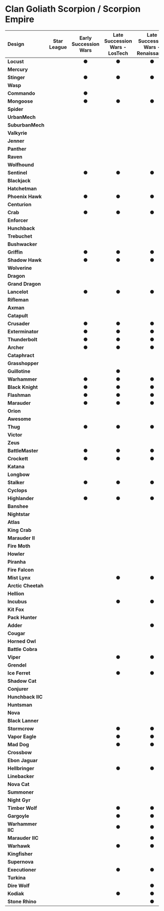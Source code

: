 # Clan Goliath Scorpion / Scorpion Empire

| Design | Star League | Early Succession Wars | Late Succession Wars - LosTech | Late Succession Wars - Renaissance | Clan Invasion | Civil War | Jihad | Early Republic | Late Republic | Dark Ages |
| :--- | :---: | :---: | :---: | :---: | :---: | :---: | :---: | :---: | :---: | :---: |
| **Locust** |     |  ●  |  ●  |  ●  |  ●  |  ●  |  ●  |  ●  |  ●  |  ●  |
| **Mercury** |     |     |     |     |     |     |  ●  |  ●  |  ●  |     |
| **Stinger** |     |  ●  |  ●  |  ●  |  ●  |  ●  |  ●  |  ●  |  ●  |  ●  |
| **Wasp** |     |     |     |     |     |     |  ●  |  ●  |  ●  |  ●  |
| **Commando** |     |  ●  |     |     |     |     |  ●  |  ●  |     |     |
| **Mongoose** |     |  ●  |  ●  |  ●  |  ●  |  ●  |  ●  |  ●  |  ●  |  ●  |
| **Spider** |     |     |     |     |     |     |     |     |     |     |
| **UrbanMech** |     |     |     |     |     |     |  ●  |  ●  |  ●  |  ●  |
| **SuburbanMech** |     |     |     |     |     |     |     |     |     |     |
| **Valkyrie** |     |     |     |     |     |     |     |     |     |     |
| **Jenner** |     |     |     |     |     |     |  ●  |  ●  |  ●  |     |
| **Panther** |     |     |     |     |     |     |     |     |     |     |
| **Raven** |     |     |     |     |     |     |     |     |     |     |
| **Wolfhound** |     |     |     |     |     |     |     |     |     |     |
| **Sentinel** |     |  ●  |  ●  |  ●  |  ●  |  ●  |  ●  |  ●  |  ●  |     |
| **Blackjack** |     |     |     |     |     |     |  ●  |  ●  |  ●  |  ●  |
| **Hatchetman** |     |     |     |     |     |     |     |     |     |     |
| **Phoenix Hawk** |     |  ●  |  ●  |  ●  |  ●  |  ●  |  ●  |  ●  |  ●  |  ●  |
| **Centurion** |     |     |     |     |     |     |     |     |     |     |
| **Crab** |     |  ●  |  ●  |  ●  |  ●  |  ●  |  ●  |  ●  |  ●  |  ●  |
| **Enforcer** |     |     |     |     |     |     |     |     |     |     |
| **Hunchback** |     |     |     |     |     |     |  ●  |  ●  |  ●  |  ●  |
| **Trebuchet** |     |     |     |     |     |     |  ●  |  ●  |  ●  |     |
| **Bushwacker** |     |     |     |     |     |     |     |     |     |     |
| **Griffin** |     |  ●  |  ●  |  ●  |  ●  |  ●  |  ●  |  ●  |  ●  |  ●  |
| **Shadow Hawk** |     |  ●  |  ●  |  ●  |  ●  |  ●  |  ●  |  ●  |  ●  |  ●  |
| **Wolverine** |     |     |     |     |     |     |  ●  |  ●  |  ●  |  ●  |
| **Dragon** |     |     |     |     |     |     |     |     |     |  ●  |
| **Grand Dragon** |     |     |     |     |     |     |     |     |     |     |
| **Lancelot** |     |  ●  |  ●  |  ●  |  ●  |  ●  |  ●  |  ●  |  ●  |  ●  |
| **Rifleman** |     |     |     |     |  ●  |  ●  |  ●  |  ●  |  ●  |  ●  |
| **Axman** |     |     |     |     |     |     |     |     |     |     |
| **Catapult** |     |     |     |     |     |     |  ●  |  ●  |  ●  |  ●  |
| **Crusader** |     |  ●  |  ●  |  ●  |  ●  |  ●  |  ●  |  ●  |  ●  |  ●  |
| **Exterminator** |     |  ●  |  ●  |  ●  |  ●  |  ●  |  ●  |     |     |     |
| **Thunderbolt** |     |  ●  |  ●  |  ●  |  ●  |  ●  |  ●  |  ●  |  ●  |  ●  |
| **Archer** |     |  ●  |  ●  |  ●  |  ●  |  ●  |  ●  |  ●  |  ●  |  ●  |
| **Cataphract** |     |     |     |     |     |     |     |     |     |     |
| **Grasshopper** |     |     |     |     |     |     |  ●  |  ●  |  ●  |  ●  |
| **Guillotine** |     |     |  ●  |     |     |     |  ●  |  ●  |     |     |
| **Warhammer** |     |  ●  |  ●  |  ●  |  ●  |  ●  |  ●  |  ●  |  ●  |  ●  |
| **Black Knight** |     |  ●  |  ●  |  ●  |  ●  |  ●  |  ●  |  ●  |  ●  |  ●  |
| **Flashman** |     |  ●  |  ●  |  ●  |  ●  |  ●  |  ●  |  ●  |  ●  |  ●  |
| **Marauder** |     |  ●  |  ●  |  ●  |  ●  |  ●  |  ●  |  ●  |     |     |
| **Orion** |     |     |     |     |     |     |  ●  |  ●  |  ●  |  ●  |
| **Awesome** |     |     |     |     |     |     |  ●  |  ●  |  ●  |  ●  |
| **Thug** |     |  ●  |  ●  |  ●  |  ●  |  ●  |  ●  |  ●  |  ●  |  ●  |
| **Victor** |     |     |     |     |     |     |  ●  |  ●  |  ●  |  ●  |
| **Zeus** |     |     |     |     |     |     |     |     |     |  ●  |
| **BattleMaster** |     |  ●  |  ●  |  ●  |  ●  |  ●  |  ●  |  ●  |  ●  |  ●  |
| **Crockett** |     |  ●  |  ●  |  ●  |  ●  |  ●  |  ●  |  ●  |  ●  |  ●  |
| **Katana** |     |     |     |     |     |     |     |     |     |     |
| **Longbow** |     |     |     |     |     |     |  ●  |  ●  |  ●  |     |
| **Stalker** |     |  ●  |  ●  |  ●  |  ●  |  ●  |  ●  |  ●  |  ●  |  ●  |
| **Cyclops** |     |     |     |     |     |     |     |     |     |     |
| **Highlander** |     |  ●  |  ●  |  ●  |  ●  |  ●  |  ●  |  ●  |     |     |
| **Banshee** |     |     |     |     |     |     |  ●  |  ●  |  ●  |  ●  |
| **Nightstar** |     |     |     |     |     |     |     |     |     |     |
| **Atlas** |     |     |     |     |  ●  |  ●  |  ●  |  ●  |  ●  |  ●  |
| **King Crab** |     |     |     |     |     |     |     |     |     |     |
| **Marauder II** |     |     |     |     |     |     |     |     |     |     |
| **Fire Moth** |     |     |     |     |  ●  |  ●  |  ●  |  ●  |  ●  |     |
| **Howler** |     |     |     |     |     |     |  ●  |  ●  |  ●  |     |
| **Piranha** |     |     |     |     |  ●  |  ●  |  ●  |  ●  |  ●  |  ●  |
| **Fire Falcon** |     |     |     |     |     |  ●  |  ●  |     |     |     |
| **Mist Lynx** |     |     |  ●  |  ●  |  ●  |  ●  |  ●  |  ●  |  ●  |  ●  |
| **Arctic Cheetah** |     |     |     |     |  ●  |  ●  |  ●  |     |     |     |
| **Hellion** |     |     |     |     |     |  ●  |  ●  |  ●  |  ●  |  ●  |
| **Incubus** |     |     |  ●  |  ●  |  ●  |  ●  |  ●  |  ●  |  ●  |  ●  |
| **Kit Fox** |     |     |     |     |  ●  |  ●  |  ●  |  ●  |  ●  |  ●  |
| **Pack Hunter** |     |     |     |     |     |     |  ●  |     |     |     |
| **Adder** |     |     |     |  ●  |  ●  |  ●  |  ●  |  ●  |  ●  |  ●  |
| **Cougar** |     |     |     |     |     |     |     |     |     |     |
| **Horned Owl** |     |     |     |     |  ●  |  ●  |  ●  |  ●  |  ●  |  ●  |
| **Battle Cobra** |     |     |     |     |  ●  |  ●  |  ●  |  ●  |  ●  |  ●  |
| **Viper** |     |     |  ●  |  ●  |  ●  |  ●  |  ●  |  ●  |  ●  |  ●  |
| **Grendel** |     |     |     |     |     |     |  ●  |  ●  |  ●  |  ●  |
| **Ice Ferret** |     |     |  ●  |  ●  |  ●  |  ●  |  ●  |  ●  |  ●  |  ●  |
| **Shadow Cat** |     |     |     |     |     |     |     |     |     |     |
| **Conjurer** |     |     |     |     |  ●  |  ●  |  ●  |  ●  |  ●  |  ●  |
| **Hunchback IIC** |     |     |     |     |  ●  |  ●  |  ●  |  ●  |  ●  |  ●  |
| **Huntsman** |     |     |     |     |     |     |     |     |     |     |
| **Nova** |     |     |     |     |  ●  |  ●  |  ●  |  ●  |  ●  |  ●  |
| **Black Lanner** |     |     |     |     |     |     |     |     |     |     |
| **Stormcrow** |     |     |  ●  |  ●  |  ●  |  ●  |  ●  |  ●  |  ●  |  ●  |
| **Vapor Eagle** |     |     |  ●  |  ●  |  ●  |  ●  |  ●  |  ●  |  ●  |  ●  |
| **Mad Dog** |     |     |  ●  |  ●  |  ●  |  ●  |  ●  |  ●  |  ●  |  ●  |
| **Crossbow** |     |     |     |     |     |     |     |     |     |     |
| **Ebon Jaguar** |     |     |     |     |  ●  |  ●  |  ●  |  ●  |  ●  |  ●  |
| **Hellbringer** |     |     |  ●  |  ●  |  ●  |  ●  |  ●  |  ●  |  ●  |  ●  |
| **Linebacker** |     |     |     |     |     |     |  ●  |  ●  |  ●  |     |
| **Nova Cat** |     |     |     |     |  ●  |  ●  |  ●  |     |     |     |
| **Summoner** |     |     |     |     |  ●  |  ●  |  ●  |  ●  |  ●  |  ●  |
| **Night Gyr** |     |     |     |     |     |  ●  |  ●  |  ●  |  ●  |  ●  |
| **Timber Wolf** |     |     |  ●  |  ●  |  ●  |  ●  |  ●  |  ●  |  ●  |  ●  |
| **Gargoyle** |     |     |  ●  |  ●  |  ●  |  ●  |  ●  |     |     |     |
| **Warhammer IIC** |     |     |  ●  |  ●  |  ●  |  ●  |  ●  |     |     |     |
| **Marauder IIC** |     |     |     |  ●  |  ●  |  ●  |  ●  |     |     |     |
| **Warhawk** |     |     |  ●  |  ●  |  ●  |  ●  |  ●  |  ●  |  ●  |  ●  |
| **Kingfisher** |     |     |     |     |  ●  |  ●  |  ●  |  ●  |  ●  |  ●  |
| **Supernova** |     |     |     |     |  ●  |  ●  |  ●  |     |     |     |
| **Executioner** |     |     |  ●  |  ●  |  ●  |  ●  |  ●  |  ●  |  ●  |     |
| **Turkina** |     |     |     |     |     |     |  ●  |  ●  |  ●  |  ●  |
| **Dire Wolf** |     |     |     |  ●  |  ●  |  ●  |  ●  |  ●  |  ●  |  ●  |
| **Kodiak** |     |     |  ●  |  ●  |  ●  |  ●  |  ●  |  ●  |  ●  |  ●  |
| **Stone Rhino** |     |     |     |  ●  |  ●  |  ●  |  ●  |  ●  |  ●  |  ●  |

